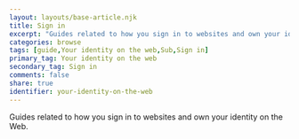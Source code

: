 ```yaml
---
layout: layouts/base-article.njk
title: Sign in
excerpt: "Guides related to how you sign in to websites and own your identity on the Web."
categories: browse
tags: [guide,Your identity on the web,Sub,Sign in]
primary_tag: Your identity on the web
secondary_tag: Sign in
comments: false
share: true
identifier: your-identity-on-the-web
---
```


Guides related to how you sign in to websites and own your identity on the Web.
